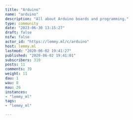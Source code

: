 ```yaml
---
title: "Arduino" 
name: "arduino"
description: "All about Arduino boards and programming."
type: community
date: "2023-06-30 13:15:27"
draft: false
nsfw: false
actor_id: "https://lemmy.ml/c/arduino"
host: lemmy.ml
lastmod: "2020-06-02 19:41:27"
published: "2020-06-02 19:41:01"
subscribers: 310
posts: 11
comments: 39
weight: 11
dau: 1
wau: 8
mau: 26
instances:
- "lemmy_ml"
tags: 
- "lemmy_ml"

---
```

